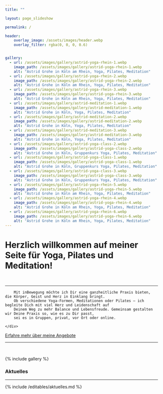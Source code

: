 ```yaml
---
title: ""

layout: page_slideshow

permalink: /

header:
    overlay_image: /assets/images/header.webp
    overlay_filter: rgba(0, 0, 0, 0.6)


gallery:
  - url: /assets/images/gallery/astrid-yoga-rhein-1.webp
    image_path: /assets/images/gallery/astrid-yoga-rhein-1.webp
    alt: "Astrid Grohe in Köln am Rhein, Yoga, Pilates, Meditation"
  - url: /assets/images/gallery/astrid-yoga-rhein-2.webp
    image_path: /assets/images/gallery/astrid-yoga-rhein-2.webp
    alt: "Astrid Grohe in Köln am Rhein, Yoga, Pilates, Meditation"
  - url: /assets/images/gallery/astrid-yoga-rhein-3.webp
    image_path: /assets/images/gallery/astrid-yoga-rhein-3.webp
    alt: "Astrid Grohe in Köln am Rhein, Yoga, Pilates, Meditation"
  - url: /assets/images/gallery/astrid-meditation-1.webp
    image_path: /assets/images/gallery/astrid-meditation-1.webp
    alt: "Astrid Grohe in Köln, Yoga, Pilates, Meditation"
  - url: /assets/images/gallery/astrid-meditation-2.webp
    image_path: /assets/images/gallery/astrid-meditation-2.webp
    alt: "Astrid Grohe in Köln, Yoga, Pilates, Meditation"
  - url: /assets/images/gallery/astrid-meditation-3.webp
    image_path: /assets/images/gallery/astrid-meditation-3.webp
    alt: "Astrid Grohe in Köln, Yoga, Pilates, Meditation"
  - url: /assets/images/gallery/astrid-yoga-class-2.webp
    image_path: /assets/images/gallery/astrid-yoga-class-2.webp
    alt: "Astrid Grohe in Köln, Gruppenkurs Yoga, Pilates, Meditation"
  - url: /assets/images/gallery/astrid-yoga-class-1.webp
    image_path: /assets/images/gallery/astrid-yoga-class-1.webp
    alt: "Astrid Grohe in Köln, Gruppenkurs Yoga, Pilates, Meditation"
  - url: /assets/images/gallery/astrid-yoga-class-3.webp
    image_path: /assets/images/gallery/astrid-yoga-class-3.webp
    alt: "Astrid Grohe in Köln, Gruppenkurs Yoga, Pilates, Meditation"
  - url: /assets/images/gallery/astrid-yoga-rhein-5.webp
    image_path: /assets/images/gallery/astrid-yoga-rhein-5.webp
    alt: "Astrid Grohe in Köln am Rhein, Yoga, Pilates, Meditation"
  - url: /assets/images/gallery/astrid-yoga-rhein-4.webp
    image_path: /assets/images/gallery/astrid-yoga-rhein-4.webp
    alt: "Astrid Grohe in Köln am Rhein, Yoga, Pilates, Meditation"
  - url: /assets/images/gallery/astrid-yoga-rhein-6.webp
    image_path: /assets/images/gallery/astrid-yoga-rhein-6.webp
    alt: "Astrid Grohe in Köln am Rhein, Yoga, Pilates, Meditation"
---
```


<h1>Herzlich willkommen auf meiner Seite für Yoga, Pilates und Meditation!</h1>
<br>

<hr class="hr-box">

<div class="swirl-background-container">
    <div class="swirl-background"></div>
    <div class="swirl-text narrow">

        Mit inBewegung möchte ich Dir eine ganzheitliche Praxis bieten, die Körper, Geist und Herz in Einklang bringt.
        Ob verschiedene Yoga-Formen, Meditationen oder Pilates – ich begleite Dich mit viel Herz und Leidenschaft auf
        Deinem Weg zu mehr Balance und Lebensfreude. Gemeinsam gestalten wir Deine Praxis so, wie es zu Dir passt,
        sei es in Gruppen, privat, vor Ort oder online.

    </div>
</div>


<a href="/angebot" class="btn btn--primary margin-top">Erfahre mehr über meine Angebote</a>


<hr class="hr-box">
<br>


{% include gallery %}


<div markdown="1" class="box box--primary">

<h3 id="aktuelles">Aktuelles</h3>

<hr class="hr-box">

{% include /editables/aktuelles.md %}

</div>
